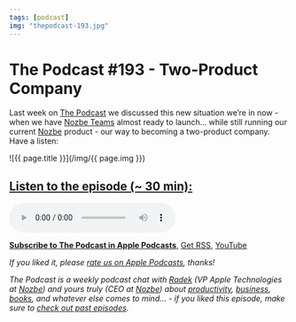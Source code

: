 ```yaml
---
tags: [podcast]
img: "thepodcast-193.jpg"
---
```


# The Podcast #193 - Two-Product Company

Last week on [The Podcast][p] we discussed this new situation we’re in now - when we have [Nozbe Teams](https://nozbe.com/teams) almost ready to launch... while still running our current [Nozbe](https://nozbe.com/) product - our way to becoming a two-product company. Have a listen:

<!--More-->

![{{ page.title }}](/img/{{ page.img }})

## [Listen to the episode (~ 30 min):][e]

<audio controls>
<source src="https://files.nozbe.com/podcast/193.mp3" type="audio/mpeg">
</audio>

**[Subscribe to The Podcast in Apple Podcasts][i]**, [Get RSS][rss], [YouTube][y]

*If you liked it, please [rate us on Apple Podcasts][i], thanks!*

*The Podcast is a weekly podcast chat with [Radek][r] (VP Apple Technologies at [Nozbe][n]) and yours truly (CEO at [Nozbe][n]) about [productivity](/tag/productivity), [business](/tag/business), [books](/tag/books), and whatever else comes to mind... - if you liked this episode, make sure to [check out past episodes](/tag/podcast).*

[y]: https://www.youtube.com/channel/UCkWk8xKe3pq_87io7CXBCgQ
[rss]: https://thepodcast.fm/episodes?format=RSS
[e]: https://thepodcast.fm/episodes/193

[p]: https://thepodcast.fm/
[n]: https://nozbe.com/
[r]: https://radex.io/
[i]: https://itunes.apple.com/podcast/the-podcast/id1012329770
[o]: https://ipadonly.com

[pm]: http://productivemag.com/